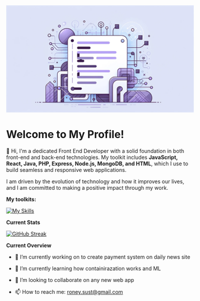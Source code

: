 
![Front End Developer Cover Photo](cover-github.png)

# Welcome to My Profile!

👋 Hi, I'm a dedicated Front End Developer with a solid foundation in both front-end and back-end technologies. My toolkit includes **JavaScript, React, Java, PHP, Express, Node.js, MongoDB, and HTML**, which I use to build seamless and responsive web applications.

I am driven by the evolution of technology and how it improves our lives, and I am committed to making a positive impact through my work.

**My toolkits:**

[![My Skills](https://skillicons.dev/icons?i=js,html,react,java,php,css,express,mongodb)](https://skillicons.dev)

**Current Stats**

<a href="https://git.io/streak-stats"><img src="https://github-readme-streak-stats.herokuapp.com?user=mchowdhury2023&theme=buefy-dark" alt="GitHub Streak" /></a>



<!--
**mchowdhury2023/mchowdhury2023** is a ✨ _special_ ✨ repository because its `README.md` (this file) appears on your GitHub profile.

Here are some ideas to get you started:
-->

**Current Overview**

- 🔭 I’m currently working on to create payment system on daily news site
- 🌱 I’m currently learning how containirazation works and ML
- 👯 I’m looking to collaborate on any new web app

- 📫 How to reach me: roney.sust@gmail.com



